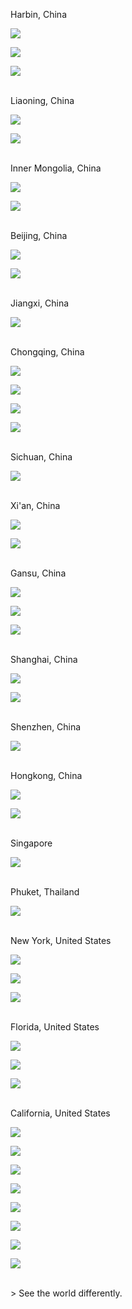 Harbin, China

![](https://github.com/jiup/jiup.github.io/raw/master/img/album/harbin.jpg)

![](https://github.com/jiup/jiup.github.io/raw/master/img/album/harbin-2.jpg)

![](https://github.com/jiup/jiup.github.io/raw/master/img/album/harbin-3.jpg)

<br>Liaoning, China

![](https://github.com/jiup/jiup.github.io/raw/master/img/album/liaoning.jpg)

![](https://github.com/jiup/jiup.github.io/raw/master/img/album/dalian.jpg)

<br>Inner Mongolia, China

![](https://github.com/jiup/jiup.github.io/raw/master/img/album/innermongolia.jpg)

![](https://github.com/jiup/jiup.github.io/raw/master/img/album/innermongolia-2.jpg)

<br>Beijing, China

![](https://github.com/jiup/jiup.github.io/raw/master/img/album/beijing.jpg)

![](https://github.com/jiup/jiup.github.io/raw/master/img/album/beijing-2.jpg)

<br>Jiangxi, China

![](https://github.com/jiup/jiup.github.io/raw/master/img/album/jiangxi.jpg)

<br>Chongqing, China

![](https://github.com/jiup/jiup.github.io/raw/master/img/album/chongqing.jpg)

![](https://github.com/jiup/jiup.github.io/raw/master/img/album/chongqing-2.jpg)

![](https://github.com/jiup/jiup.github.io/raw/master/img/album/chongqing-3.jpg)

![](https://github.com/jiup/jiup.github.io/raw/master/img/album/chongqing-4.jpg)

<br>Sichuan, China

![](https://github.com/jiup/jiup.github.io/raw/master/img/album/sichuan.jpg)

<br>Xi'an, China

![](https://github.com/jiup/jiup.github.io/raw/master/img/album/xi'an.jpg)

![](https://github.com/jiup/jiup.github.io/raw/master/img/album/xi'an-2.jpg)

<br>Gansu, China

![](https://github.com/jiup/jiup.github.io/raw/master/img/album/gansu.jpg)

![](https://github.com/jiup/jiup.github.io/raw/master/img/album/gansu-2.jpg)

![](https://github.com/jiup/jiup.github.io/raw/master/img/album/gansu-3.jpg)

<br>Shanghai, China

![](https://github.com/jiup/jiup.github.io/raw/master/img/album/shanghai.jpg)

![](https://github.com/jiup/jiup.github.io/raw/master/img/album/shanghai-2.jpg)

<br>Shenzhen, China

![](https://github.com/jiup/jiup.github.io/raw/master/img/album/shenzhen.jpg)

<br>Hongkong, China

![](https://github.com/jiup/jiup.github.io/raw/master/img/album/hongkong.jpg)

![](https://github.com/jiup/jiup.github.io/raw/master/img/album/hongkong-2.jpg)

<br>Singapore

![](https://github.com/jiup/jiup.github.io/raw/master/img/album/singapore.jpg)

<br>Phuket, Thailand

![](https://github.com/jiup/jiup.github.io/raw/master/img/album/phuket.jpg)

<br>New York, United States

![](https://github.com/jiup/jiup.github.io/raw/master/img/album/nyc.jpg)

![](https://github.com/jiup/jiup.github.io/raw/master/img/album/roc.jpg)

![](https://github.com/jiup/jiup.github.io/raw/master/img/album/roc-2.jpg)

<br>Florida, United States

![](https://github.com/jiup/jiup.github.io/raw/master/img/album/miami.jpg)

![](https://github.com/jiup/jiup.github.io/raw/master/img/album/keywest.jpg)

![](https://github.com/jiup/jiup.github.io/raw/master/img/album/keywest-2.jpg)

<br>California, United States

![](https://github.com/jiup/jiup.github.io/raw/master/img/album/la.jpg)

![](https://github.com/jiup/jiup.github.io/raw/master/img/album/la-2.jpg)

![](https://github.com/jiup/jiup.github.io/raw/master/img/album/la-3.jpg)

![](https://github.com/jiup/jiup.github.io/raw/master/img/album/la-4.jpg)

![](https://github.com/jiup/jiup.github.io/raw/master/img/album/la-5.jpg)

![](https://github.com/jiup/jiup.github.io/raw/master/img/album/la-6.jpg)

![](https://github.com/jiup/jiup.github.io/raw/master/img/album/la-7.jpg)

![](https://github.com/jiup/jiup.github.io/raw/master/img/album/sandiego.jpg)

<br/>
> See the world differently.
